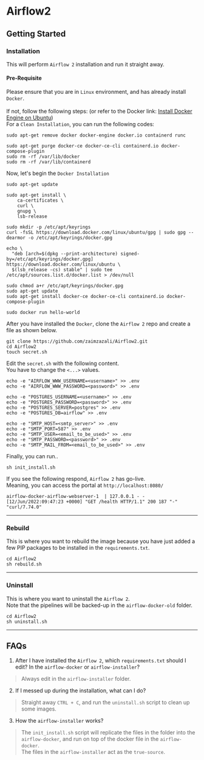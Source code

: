 # Airflow2

## Getting Started
### Installation
This will perform ```Airflow 2``` installation and run it straight away.<br>
#### Pre-Requisite
Please ensure that you are in ```Linux``` environment, and has already install ```Docker```.<br><br>
If not, follow the following steps: (or refer to the Docker link: [Install Docker Engine on Ubuntu](https://docs.docker.com/engine/install/ubuntu/))<br>
For a ```Clean Installation```, you can run the following codes:<br>
```
sudo apt-get remove docker docker-engine docker.io containerd runc

sudo apt-get purge docker-ce docker-ce-cli containerd.io docker-compose-plugin
sudo rm -rf /var/lib/docker
sudo rm -rf /var/lib/containerd
```
Now, let's begin the ```Docker Installation```
```
sudo apt-get update

sudo apt-get install \
    ca-certificates \
    curl \
    gnupg \
    lsb-release

sudo mkdir -p /etc/apt/keyrings
curl -fsSL https://download.docker.com/linux/ubuntu/gpg | sudo gpg --dearmor -o /etc/apt/keyrings/docker.gpg

echo \
  "deb [arch=$(dpkg --print-architecture) signed-by=/etc/apt/keyrings/docker.gpg] https://download.docker.com/linux/ubuntu \
  $(lsb_release -cs) stable" | sudo tee /etc/apt/sources.list.d/docker.list > /dev/null

sudo chmod a+r /etc/apt/keyrings/docker.gpg
sudo apt-get update
sudo apt-get install docker-ce docker-ce-cli containerd.io docker-compose-plugin

sudo docker run hello-world
```
After you have installed the ```Docker```, clone the ```Airflow 2``` repo and create a file as shown below.
```
git clone https://github.com/zaimzazali/Airflow2.git
cd Airflow2
touch secret.sh
```
Edit the ```secret.sh``` with the following content.<br>
You have to change the ```<...>``` values.
```
echo -e "AIRFLOW_WWW_USERNAME=<username>" >> .env
echo -e "AIRFLOW_WWW_PASSWORD=<password>" >> .env

echo -e "POSTGRES_USERNAME=<username>" >> .env
echo -e "POSTGRES_PASSWORD=<password>" >> .env
echo -e "POSTGRES_SERVER=postgres" >> .env
echo -e "POSTGRES_DB=airflow" >> .env

echo -e "SMTP_HOST=<smtp_server>" >> .env
echo -e "SMTP_PORT=587" >> .env
echo -e "SMTP_USER=<email_to_be_used>" >> .env
echo -e "SMTP_PASSWORD=<password>" >> .env
echo -e "SMTP_MAIL_FROM=<email_to_be_used>" >> .env
```
Finally, you can run..
```
sh init_install.sh
```
If you see the following respond, ```Airflow 2``` has go-live.<br>
Meaning, you can access the portal at ```http://localhost:8080/```
```
airflow-docker-airflow-webserver-1  | 127.0.0.1 - - [12/Jun/2022:09:47:23 +0000] "GET /health HTTP/1.1" 200 187 "-" "curl/7.74.0"
```
---
### Rebuild
This is where you want to rebuild the image because you have just added a few PIP packages to be installed in the ```requirements.txt```.
```
cd Airflow2
sh rebuild.sh
```
---
### Uninstall
This is where you want to uninstall the ```Airflow 2```.<br>
Note that the pipelines will be backed-up in the ```airflow-docker-old``` folder.
```
cd Airflow2
sh uninstall.sh
```
---
## FAQs
1) After I have installed the ```Airflow 2```, which ```requirements.txt``` should I edit? In the ```airflow-docker``` or ```airflow-installer```?<br> 
> Always edit in the ```airflow-installer``` folder.
2) If I messed up during the installation, what can I do?<br>
> Straight away ```CTRL + C```, and run the ```uninstall.sh``` script to clean up some images.
3) How the ```airflow-installer``` works?<br>
> The ```init_install.sh``` script will replicate the files in the folder into the ```airflow-docker```, and run on top of the docker file in the ```airflow-docker```.<br>
The files in the ```airflow-installer``` act as the ```true-source```.

